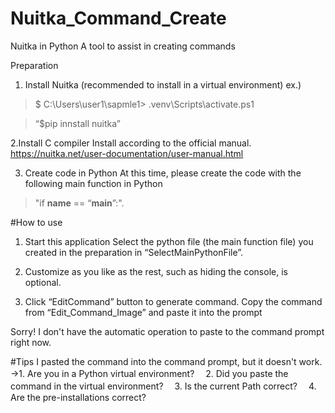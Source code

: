 # Nuitka_Command_Create
Nuitka in Python
A tool to assist in creating commands

Preparation
1. Install Nuitka (recommended to install in a virtual environment)
ex.)
>$ C:\Users\user1\sapmle1> .venv\Scripts\activate.ps1

>“$pip innstall nuitka”

2.Install C compiler
Install according to the official manual.
https://nuitka.net/user-documentation/user-manual.html

3. Create code in Python
At this time, please create the code with the following main function in Python
>"if __name__ == “__main__”:".

#How to use
1. Start this application
Select the python file (the main function file) you created in the preparation in “SelectMainPythonFile”.

2. Customize as you like as the rest, such as hiding the console, is optional.
 
3. Click “EditCommand” button to generate command.
Copy the command from “Edit_Command_Image” and paste it into the prompt

Sorry!
I don't have the automatic operation to paste to the command prompt right now.

#Tips
I pasted the command into the command prompt, but it doesn't work.
→1. Are you in a Python virtual environment?
　2. Did you paste the command in the virtual environment?
　3. Is the current Path correct?
　4. Are the pre-installations correct?

